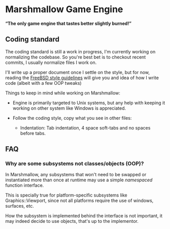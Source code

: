 Marshmallow Game Engine
=======================

**“The only game engine that tastes better slightly burned!”**

Coding standard
---------------

The coding standard is still a work in progress, I'm currently working on
normalizing the codebase. So you're best bet is to checkout recent commits, I
usually normalize files I work on.

I'll write up a proper document once I settle on the style, but for now, reading
the [FreeBSD style guidelines][style9] will give you and idea of how I write
code (albeit with a few OOP tweaks)

Things to keep in mind while working on Marshmallow:

  * Engine is primarily targeted to Unix systems, but any help with keeping it
    working on other system like Windows is appreciated.

  * Follow the coding style, copy what you see in other files:

    - Indentation: Tab indentation, 4 space soft-tabs and no spaces before tabs.

FAQ
---

### Why are some subsystems not classes/objects (OOP)?

In Marshmallow, any subsystems that won't need to be swapped or instantiated
more than once at runtime may use a simple *namespaced* function interface.

This is specially true for platform-specific subsystems like Graphics::Viewport,
since not all platforms require the use of windows, surfaces, etc.

How the subsystem is implemented behind the interface is not important, it may
indeed decide to use objects, that's up to the implementor.

[style9]: http://www.freebsd.org/cgi/man.cgi?query=style&sektion=9 "Style guide for FreeBSD"
